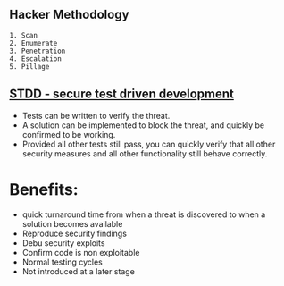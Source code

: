 ## Hacker Methodology
	1. Scan
	2. Enumerate
	3. Penetration
	4. Escalation
	5. Pillage

## [STDD - secure test driven development](https://www.owasp.org/index.php/OWASP_Secure_TDD_Project)
- Tests can be written to verify the threat.
- A solution can be implemented to block the threat, and quickly be confirmed to be working.
- Provided all other tests still pass, you can quickly verify that all other security measures and all other functionality still behave correctly.


# Benefits:
- quick turnaround time from when a threat is discovered to when a solution becomes available
- Reproduce security findings
- Debu security exploits
- Confirm code is non exploitable
- Normal testing cycles
- Not introduced at a later stage
